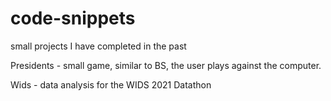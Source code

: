 # code-snippets
small projects I have completed in the past

Presidents - small game, similar to BS, the user plays against the computer.

Wids - data analysis for the WIDS 2021 Datathon
